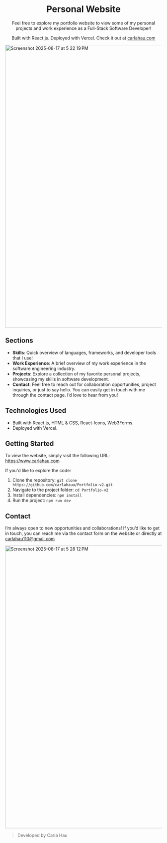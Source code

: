 <h1 align="center">Personal Website</h1>

<div>
  <p align="center">Feel free to explore my portfolio website to view some of my personal projects and work experience as a Full-Stack Software Developer! </p>
  <p align="center">Built with React.js. Deployed with Vercel. Check it out at <a href="https://www.carlahau.com/">carlahau.com</a></p>
</div>

<img width="1710" height="907" alt="Screenshot 2025-08-17 at 5 22 19 PM" src="https://github.com/user-attachments/assets/0f00126d-a891-463e-8f34-47756b42a43a" />

## Sections
- **Skills**: Quick overview of languages, frameworks, and developer tools that I use! 
- **Work Experience**: A brief overview of my work experience in the software engineering industry. 
- **Projects**: Explore a collection of my favorite personal projects, showcasing my skills in software development. 
- **Contact**: Feel free to reach out for collaboration opportunities, project inquiries, or just to say hello. You can easily get in touch with me through the contact page. I’d love to hear from you!
  
## Technologies Used
- Built with React.js, HTML & CSS, React-Icons, Web3Forms.
- Deployed with Vercel. 

## Getting Started
To view the website, simply visit the following URL: https://www.carlahau.com

If you'd like to explore the code:
1. Clone the repository: `git clone https://github.com/carlahauu/Portfolio-v2.git`
2. Navigate to the project folder: `cd Portfolio-v2`
3. Install dependencies: `npm install`
4. Run the project: `npm run dev`

## Contact
I’m always open to new opportunities and collaborations! If you’d like to get in touch, you can reach me via the contact form on the website or directly at carlahau110@gmail.com

<img width="1710" height="907" alt="Screenshot 2025-08-17 at 5 28 12 PM" src="https://github.com/user-attachments/assets/4b52fe95-2a3f-4c56-af1a-c465471b1dad" />

> Developed by Carla Hau
